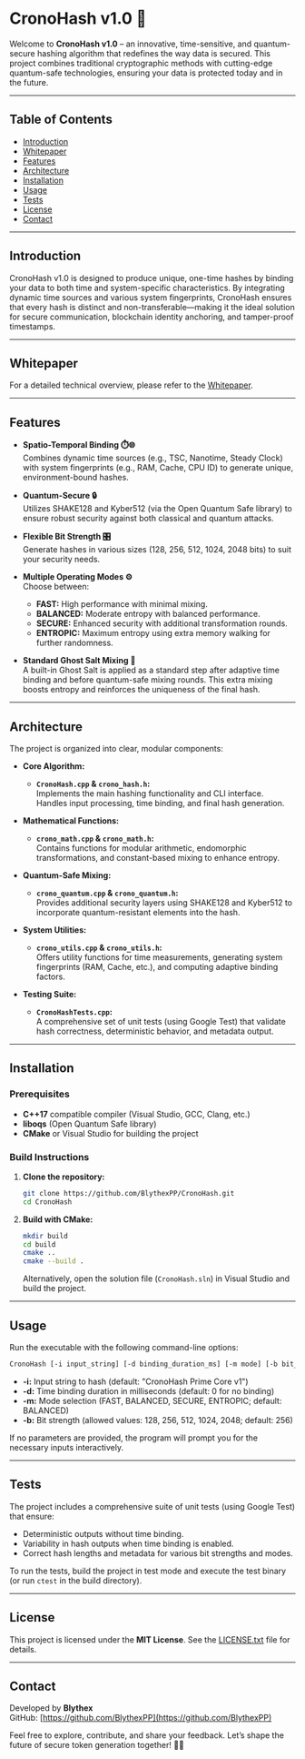 # CronoHash v1.0 🔐

Welcome to **CronoHash v1.0** – an innovative, time-sensitive, and quantum-secure hashing algorithm that redefines the way data is secured. This project combines traditional cryptographic methods with cutting-edge quantum-safe technologies, ensuring your data is protected today and in the future.

---

## Table of Contents
- [Introduction](#introduction)
- [Whitepaper](./WHITEPAPER.md)
- [Features](#features)
- [Architecture](#architecture)
- [Installation](#installation)
- [Usage](#usage)
- [Tests](#tests)
- [License](#license)
- [Contact](#contact)

---

## Introduction

CronoHash v1.0 is designed to produce unique, one-time hashes by binding your data to both time and system-specific characteristics. By integrating dynamic time sources and various system fingerprints, CronoHash ensures that every hash is distinct and non-transferable—making it the ideal solution for secure communication, blockchain identity anchoring, and tamper-proof timestamps.

---

## Whitepaper

For a detailed technical overview, please refer to the [Whitepaper](./WHITEPAPER.md).

---

## Features

- **Spatio-Temporal Binding ⏱️🌐**  
  Combines dynamic time sources (e.g., TSC, Nanotime, Steady Clock) with system fingerprints (e.g., RAM, Cache, CPU ID) to generate unique, environment-bound hashes.

- **Quantum-Secure 🔒**  
  Utilizes SHAKE128 and Kyber512 (via the Open Quantum Safe library) to ensure robust security against both classical and quantum attacks.

- **Flexible Bit Strength 🎛️**  
  Generate hashes in various sizes (128, 256, 512, 1024, 2048 bits) to suit your security needs.

- **Multiple Operating Modes ⚙️**  
  Choose between:
  - **FAST:** High performance with minimal mixing.
  - **BALANCED:** Moderate entropy with balanced performance.
  - **SECURE:** Enhanced security with additional transformation rounds.
  - **ENTROPIC:** Maximum entropy using extra memory walking for further randomness.

- **Standard Ghost Salt Mixing 🧂**  
  A built-in Ghost Salt is applied as a standard step after adaptive time binding and before quantum-safe mixing rounds. This extra mixing boosts entropy and reinforces the uniqueness of the final hash.

---

## Architecture

The project is organized into clear, modular components:

- **Core Algorithm:**  
  - **`CronoHash.cpp` & `crono_hash.h`:**  
    Implements the main hashing functionality and CLI interface. Handles input processing, time binding, and final hash generation.

- **Mathematical Functions:**  
  - **`crono_math.cpp` & `crono_math.h`:**  
    Contains functions for modular arithmetic, endomorphic transformations, and constant-based mixing to enhance entropy.

- **Quantum-Safe Mixing:**  
  - **`crono_quantum.cpp` & `crono_quantum.h`:**  
    Provides additional security layers using SHAKE128 and Kyber512 to incorporate quantum-resistant elements into the hash.

- **System Utilities:**  
  - **`crono_utils.cpp` & `crono_utils.h`:**  
    Offers utility functions for time measurements, generating system fingerprints (RAM, Cache, etc.), and computing adaptive binding factors.

- **Testing Suite:**  
  - **`CronoHashTests.cpp`:**  
    A comprehensive set of unit tests (using Google Test) that validate hash correctness, deterministic behavior, and metadata output.

---

## Installation

### Prerequisites
- **C++17** compatible compiler (Visual Studio, GCC, Clang, etc.)
- **liboqs** (Open Quantum Safe library)
- **CMake** or Visual Studio for building the project

### Build Instructions

1. **Clone the repository:**
   ```bash
   git clone https://github.com/BlythexPP/CronoHash.git
   cd CronoHash
   ```

2. **Build with CMake:**
   ```bash
   mkdir build
   cd build
   cmake ..
   cmake --build .
   ```

   Alternatively, open the solution file (`CronoHash.sln`) in Visual Studio and build the project.

---

## Usage

Run the executable with the following command-line options:

```bash
CronoHash [-i input_string] [-d binding_duration_ms] [-m mode] [-b bit_strength]
```

- **-i:** Input string to hash (default: "CronoHash Prime Core v1")
- **-d:** Time binding duration in milliseconds (default: 0 for no binding)
- **-m:** Mode selection (FAST, BALANCED, SECURE, ENTROPIC; default: BALANCED)
- **-b:** Bit strength (allowed values: 128, 256, 512, 1024, 2048; default: 256)

If no parameters are provided, the program will prompt you for the necessary inputs interactively.

---

## Tests

The project includes a comprehensive suite of unit tests (using Google Test) that ensure:

- Deterministic outputs without time binding.
- Variability in hash outputs when time binding is enabled.
- Correct hash lengths and metadata for various bit strengths and modes.

To run the tests, build the project in test mode and execute the test binary (or run `ctest` in the build directory).

---

## License

This project is licensed under the **MIT License**. See the [LICENSE.txt](LICENSE.txt) file for details.

---

## Contact

Developed by **Blythex**  
GitHub: [https://github.com/BlythexPP](https://github.com/BlythexPP)

Feel free to explore, contribute, and share your feedback. Let’s shape the future of secure token generation together! 🔐🚀
